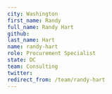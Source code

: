 ```yaml
---
city: Washington
first_name: Randy
full_name: Randy Hart
github: 
last_name: Hart
name: randy-hart
role: Procurement Specialist
state: DC
team: Consulting
twitter: 
redirect_from: /team/randy-hart
---
```


